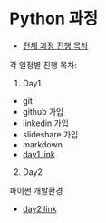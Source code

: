 # Python 과정

- [전체 과정 진행 목차](/Lectures/)

각 일정별 진행 목차:

1. Day1

- git
- github 가입
- linkedin 가입
- slideshare 가입
- markdown
 - [day1 link](/Lectures/day1/)
  
2. Day2

파이썬 개발환경

 - [day2 link](/Lectures/day2/)
 
